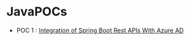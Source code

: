 # JavaPOCs

* POC 1 : [Integration of Spring Boot Rest APIs With Azure AD](https://github.com/sugandha-xebia/JavaPOCs/tree/master/academy)
